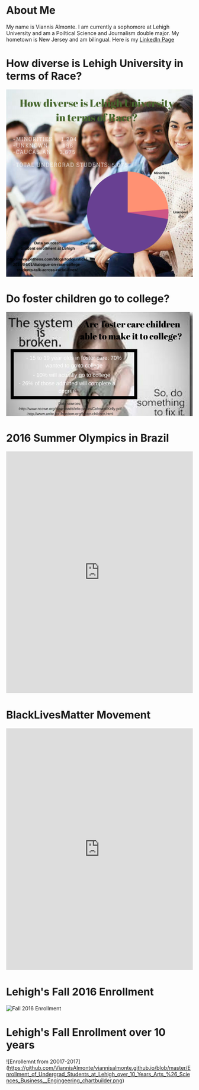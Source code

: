 # About Me
My name is Viannis Almonte. I am currently a sophomore at Lehigh University and am a Poiltical Science and Journalism double major. My hometown is New Jersey and am bilingual. Here is my [LinkedIn Page](https://www.linkedin.com/in/viannis-almonte-817803126/)

# How diverse is Lehigh University in terms of Race? 
![Lehigh Diversity](https://github.com/ViannisAlmonte/viannisalmonte.github.io/blob/master/Is%20Lehigh%20University%20a%20diverse%20college%3F.png?raw=true)

# Do foster children go to college?
![Foster children's success rate](https://github.com/ViannisAlmonte/viannisalmonte.github.io/blob/master/What%20percentage%20of%20children%20in%20foster%20care%20go%20to%20college%3F.png?raw=true)

# 2016 Summer Olympics in Brazil
<iframe src='https://cdn.knightlab.com/libs/timeline3/latest/embed/index.html?source=1LsNF2umYRWDAMrsQbXMJDhbaPl_qJXjPklLWoSgRJqo&font=Default&lang=en&initial_zoom=2&height=650' width='100%' height='650' webkitallowfullscreen mozallowfullscreen allowfullscreen frameborder='0'></iframe>

# BlackLivesMatter Movement
<iframe src='https://cdn.knightlab.com/libs/timeline3/latest/embed/index.html?source=1LsNF2umYRWDAMrsQbXMJDhbaPl_qJXjPklLWoSgRJqo&font=Default&lang=en&initial_zoom=2&height=650' width='100%' height='650' webkitallowfullscreen mozallowfullscreen allowfullscreen frameborder='0'></iframe>

# Lehigh's Fall 2016 Enrollment
![Fall 2016 Enrollment](viannisalmonte.github.io/Fall_2016_enrollment_at_Lehigh_University_Fall_2016_enrollment_chartbuilder.png)

# Lehigh's Fall Enrollment over 10 years
![Enrollemnt from 20017-2017]
(https://github.com/ViannisAlmonte/viannisalmonte.github.io/blob/master/Enrollment_of_Undergrad_Students_at_Lehigh_over_10_Years_Arts_%26_Sciences_Business__Engingeering_chartbuilder.png)

